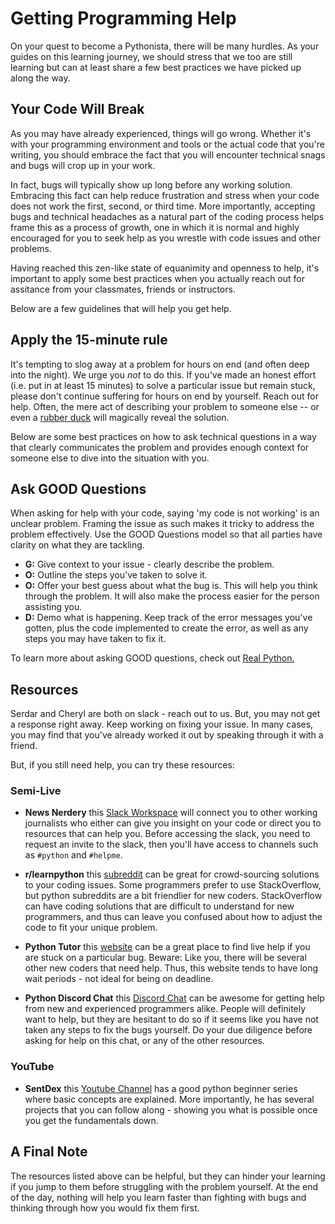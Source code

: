 # Getting Programming Help

On your quest to become a Pythonista, there will be many hurdles. As your guides on this learning journey, we should stress that we too are still learning but can at least share a few best practices we have picked up along the way.


## Your Code Will Break

As you may have already experienced, things will go wrong. Whether it's with your programming environment and tools or the actual code that you're writing, you should embrace the fact that you will encounter technical snags and bugs will crop up in your work.

In fact, bugs will typically show up long before any working solution. Embracing this fact can help reduce frustration and stress when your code does not work the first, second, or third time. More importantly, accepting bugs and technical headaches as a natural part of the coding process helps frame this as a process of growth, one in which it is normal and highly encouraged for you to seek help as you wrestle with code issues and other problems.

Having reached this zen-like state of equanimity and openness to help, it's important to apply some best practices when you actually reach out for assitance from your classmates, friends or instructors.

Below are a few guidelines that will help you get help.


## Apply the 15-minute rule

It's tempting to slog away at a problem for hours on end (and often deep into the night). We urge you *not* to do this. If you've made an honest effort (i.e. put in at least 15 minutes) to solve a particular issue but remain stuck, please don't continue suffering for hours on end by yourself. Reach out for help. Often, the mere act of describing your problem to someone else -- or even a [rubber duck](https://en.wikipedia.org/wiki/Rubber_duck_debugging) will magically reveal the solution.

Below are some best practices on how to ask technical questions in a way that clearly communicates the problem and provides enough context for someone else to dive into the situation with you.

## Ask GOOD Questions

When asking for help with your code, saying 'my code is not working' is an unclear problem. Framing the issue as such makes it tricky to address the problem effectively. Use the GOOD Questions model so that all parties have clarity on what they are tackling.

* **G:** Give context to your issue - clearly describe the problem.
* **O:** Outline the steps you've taken to solve it.
* **O:** Offer your best guess about what the bug is. This will help you think through the problem. It will also make the process easier for the person assisting you.
* **D:** Demo what is happening. Keep track of the error messages you've gotten, plus the code implemented to create the error, as well as any steps you may have taken to fix it.

To learn more about asking GOOD questions, check out [Real Python.](https://realpython.com/lessons/ask-good-questions/)


## Resources

Serdar and Cheryl are both on slack - reach out to us. But, you may not get a response right away. Keep working on fixing your issue. In many cases, you may find that you've already worked it out by speaking through it with a friend.

But, if you still need help, you can try these resources:


### Semi-Live

* **News Nerdery** this [Slack Workspace](https://newsnerdery.org/) will connect you to other working journalists who either can give you insight on your code or direct you to resources that can help you. Before accessing the slack, you need to request an invite to the slack, then you'll have access to channels such as `#python` and `#helpme`.

* **r/learnpython** this [subreddit](https://www.reddit.com/r/learnpython/) can be great for crowd-sourcing solutions to your coding issues. Some programmers prefer to use StackOverflow, but python subreddits are a bit friendlier for new coders. StackOverflow can have coding solutions that are difficult to understand for new programmers, and thus can leave you confused about how to adjust the code to fit your unique problem.

* **Python Tutor** this [website](http://pythontutor.com/visualize.html#mode=edit) can be a great place to find live help if you are stuck on a particular bug. Beware: Like you, there will be several other new coders that need help. Thus, this website tends to have long wait periods - not ideal for being on deadline. 

* **Python Discord Chat** this [Discord Chat](https://discordapp.com/invite/python) can be awesome for getting help from new and experienced programmers alike. People will definitely want to help, but they are hesitant to do so if it seems like you have not taken any steps to fix the bugs yourself. Do your due diligence before asking for help on this chat, or any of the other resources.

### YouTube

* **SentDex** this [Youtube Channel](https://www.youtube.com/user/sentdex) has a good python beginner series where basic concepts are explained. More importantly, he has several projects that you can follow along - showing you what is possible once you get the fundamentals down.


## A Final Note

The resources listed above can be helpful, but they can hinder your learning if you jump to them before struggling with the problem yourself. At the end of the day, nothing will help you learn faster than fighting with bugs and thinking through how you would fix them first.
